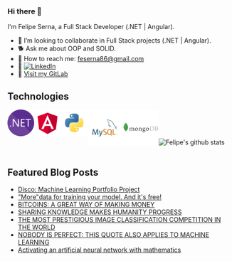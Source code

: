 ### Hi there 👋
I'm Felipe Serna, a Full Stack Developer (.NET | Angular).

[1]: https://www.linkedin.com/in/felipesernabarbosa/

- 🐶 I’m looking to collaborate in Full Stack projects (.NET | Angular).
- 🐕 Ask me about OOP and SOLID.
- :bear: How to reach me: feserna86@gmail.com<br>
- :wolf: [![LinkedIn](https://img.shields.io/badge/linkedin-%230077B5.svg?&style=for-the-badge&logo=linkedin&logoColor=white)][1]
- :elephant: [Visit my GitLab](https://gitlab.com/felipeserna)

## Technologies
<img align="left" alt="dotnet" width="60px" src="https://raw.githubusercontent.com/github/explore/80688e429a7d4ef2fca1e82350fe8e3517d3494d/topics/dotnet/dotnet.png" />
<img align="left" alt="Angular" width="60px" src="https://raw.githubusercontent.com/github/explore/80688e429a7d4ef2fca1e82350fe8e3517d3494d/topics/angular/angular.png" />
<img align="left" alt="Python" width="60px" src="https://raw.githubusercontent.com/github/explore/80688e429a7d4ef2fca1e82350fe8e3517d3494d/topics/python/python.png" />
<img align="left" alt="MySQL" width="80px" src="https://raw.githubusercontent.com/github/explore/80688e429a7d4ef2fca1e82350fe8e3517d3494d/topics/mysql/mysql.png" />
<img align="left" alt="MongoDB" width="80px" src="https://raw.githubusercontent.com/github/explore/80688e429a7d4ef2fca1e82350fe8e3517d3494d/topics/mongodb/mongodb.png" />
<br><br><br>

![Felipe's github stats](https://github-readme-stats.vercel.app/api?username=felipeserna&show_icons=true&theme=tokyonight)
<br><br>
## Featured Blog Posts
* [Disco: Machine Learning Portfolio Project](https://www.linkedin.com/feed/update/urn:li:ugcPost:6844434897453514752?updateEntityUrn=urn%3Ali%3Afs_feedUpdate%3A%28*%2Curn%3Ali%3AugcPost%3A6844434897453514752%29)<br>
* ["More"​ data for training your model. And it's free!](https://www.linkedin.com/feed/update/urn:li:ugcPost:6831030429282275328?updateEntityUrn=urn%3Ali%3Afs_feedUpdate%3A%28*%2Curn%3Ali%3AugcPost%3A6831030429282275328%29)<br>
* [BITCOINS: A GREAT WAY OF MAKING MONEY](https://www.linkedin.com/feed/update/urn:li:ugcPost:6799461958711050240?updateEntityUrn=urn%3Ali%3Afs_feedUpdate%3A%28*%2Curn%3Ali%3AugcPost%3A6799461958711050240%29)<br>
* [SHARING KNOWLEDGE MAKES HUMANITY PROGRESS](https://www.linkedin.com/feed/update/urn:li:ugcPost:6768331382394503169?updateEntityUrn=urn%3Ali%3Afs_feedUpdate%3A%28*%2Curn%3Ali%3AugcPost%3A6768331382394503169%29)<br>
* [THE MOST PRESTIGIOUS IMAGE CLASSIFICATION COMPETITION IN THE WORLD](https://www.linkedin.com/feed/update/urn:li:ugcPost:6763318687215702016?updateEntityUrn=urn%3Ali%3Afs_feedUpdate%3A%28*%2Curn%3Ali%3AugcPost%3A6763318687215702016%29)<br>
* [NOBODY IS PERFECT: THIS QUOTE ALSO APPLIES TO MACHINE LEARNING](https://www.linkedin.com/feed/update/urn:li:ugcPost:6758243051967139840?updateEntityUrn=urn%3Ali%3Afs_feedUpdate%3A%28*%2Curn%3Ali%3AugcPost%3A6758243051967139840%29)<br>
* [Activating an artificial neural network with mathematics](https://www.linkedin.com/feed/update/urn:li:ugcPost:6752022891623157760?updateEntityUrn=urn%3Ali%3Afs_feedUpdate%3A%28*%2Curn%3Ali%3AugcPost%3A6752022891623157760%29)<br>
